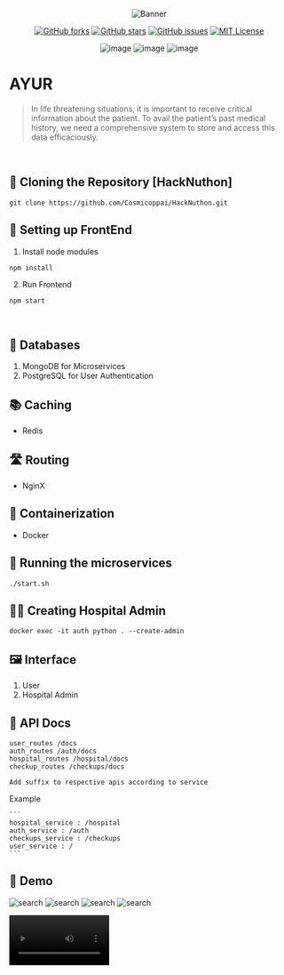 <div align="center">

![Banner](/frontend/src/assets/images/logos/ayur_logo_big.png)


[![GitHub forks](https://img.shields.io/github/forks/cosmicoppai/HackNuthon?color=lightgrey)](https://github.com/Cosmicoppai/HackNuthon/network)
[![GitHub stars](https://img.shields.io/github/stars/cosmicoppai/HackNuthon?color=lightgrey)](https://github.com/Cosmicoppai/HackNuthon/stargazers)
[![GitHub issues](https://img.shields.io/github/issues/Cosmicoppai/HackNuthon?color=lightgrey)](https://github.com/Cosmicoppai/HackNuthon/issues)
[![MIT License](https://img.shields.io/badge/license-MIT-lightgrey)](./LICENSE)

![image](https://img.shields.io/badge/Python-FFD43B?style=for-the-badge&logo=python&logoColor=blue)
![image](https://img.shields.io/badge/Electron-2B2E3A?style=for-the-badge&logo=electron&logoColor=9FEAF9)
![image](https://img.shields.io/badge/React-20232A?style=for-the-badge&logo=react&logoColor=61DAFB)
</div>

# AYUR

> In life threatening situations, it is important to receive critical information about the patient. To avail the patient’s past medical history, we need a comprehensive system to store and access this data efficaciously. 


<br>

## 🐑 Cloning the Repository [HackNuthon]
```cli
git clone https://github.com/Cosmicoppai/HackNuthon.git
```

## 🎨 Setting up FrontEnd

1) Install node modules

```cli
npm install
```

2) Run Frontend

```cli
npm start
```

<br>

## 💾 Databases

1) MongoDB for Microservices
2) PostgreSQL for User Authentication

## 📚 Caching

* Redis

## 🛣️ Routing

* NginX

## 🚢 Containerization

* Docker

## 🐜 Running the microservices

```cli
./start.sh
```

## 🕵️‍♂️ Creating Hospital Admin
```cli
docker exec -it auth python . --create-admin
```

## 🖼️ Interface

1) User
2) Hospital Admin

## 📝 API Docs

```cli
user_routes /docs
auth_routes /auth/docs
hospital_routes /hospital/docs
checkup_routes /checkups/docs
```

`Add suffix to respective apis according to service`

Example

    ```
    hospital_service : /hospital
    auth_service : /auth
    checkups_service : /checkups
    user_service : /
    ```

## 🎥 Demo

![search](/frontend/src/assets/images/login.jpg)
![search](/frontend/src/assets/images/dashboard.jpg)
![search](/frontend/src/assets/images/reports.jpg)
![search](/frontend/src/assets/images/user_account.jpg)

<video src='https://user-images.githubusercontent.com/66635990/235344130-6b462a22-b3e4-4dbd-948b-97b406c7ba34.mp4' width=180></video>

